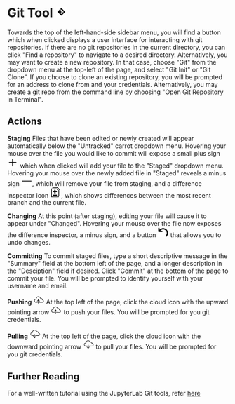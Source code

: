 # Git Tool <img src="../../../../_media/gitbutton.png" alt="drawing" width="25"/>
Towards the top of the left-hand-side sidebar menu, you will find a button which when clicked displays a user interface for interacting with git repositories.  If there are no git repositories in the current directory, you can click "Find a repository" to navigate to a desired directory.  Alternatively, you may want to create a new repository.  In that case, choose "Git" from the dropdown menu at the top-left of the page, and select "Git Init" or "Git Clone".  If you choose to clone an existing repository, you will be prompted for an address to clone from and your credentials.  Alternatively, you may create a git repo from the command line by choosing "Open Git Repository in Terminal".

## Actions
**Staging**
Files that have been edited or newly created will appear automatically below the "Untracked" carrot dropdown menu.  Hovering your mouse over the file you would like to commit will expose a small plus sign <img src="../../../../_media/plus.png" alt="drawing" width="25"/> which when clicked will add your file to the "Staged" dropdown menu.  Hovering your mouse over the newly added file in "Staged" reveals a minus sign <img src="../../../../_media/minus.png" alt="drawing" width="25"/>, which will remove your file from staging, and a difference inspector icon <img src="../../../../_media/diff.png" alt="drawing" width="25"/>, which shows differences between the most recent branch and the current file.  

**Changing**
At this point (after staging), editing your file will cause it to appear under "Changed".  Hovering your mouse over the file now exposes the difference inspector, a minus sign, and a button <img src="../../../../_media/back.png" alt="drawing" width="25"/> that allows you to undo changes.  

**Committing**
To commit staged files, type a short descriptive message in the "Summary" field at the bottom left of the page, and a longer description in the "Desciption" field if desired.  Click "Commit" at the bottom of the page to commit your file.  You will be prompted to identify yourself with your username and email.  

**Pushing** <img src="../../../../_media/push.png" alt="drawing" width="25"/>
At the top left of the page, click the cloud icon with the upward pointing arrow <img src="../../../../_media/push.png" alt="drawing" width="25"/> to push your files.  You will be prompted for you git credentials. 

**Pulling** <img src="../../../../_media/pull.png" alt="drawing" width="25"/>
At the top left of the page, click the cloud icon with the downward pointing arrow <img src="../../../../_media/pull.png" alt="drawing" width="25"/> to pull your files.  You will be prompted for you git credentials. 

## Further Reading
For a well-written tutorial using the JupyterLab Git tools, refer [here](https://annefou.github.io/jupyter_publish/02-git/index.html)

